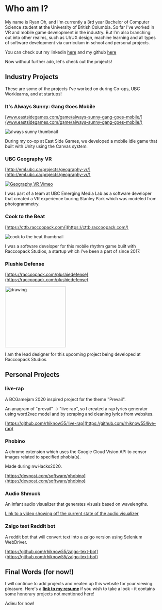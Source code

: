 # Who am I?

My name is Ryan Oh, and I'm currently a 3rd year Bachelor of Computer Science student at the University of British Columbia.
So far I've worked in VR and mobile game development in the industry. But I'm also branching out into other realms, such as UI/UX design, machine learning and all types of software development via curriculum in school and personal projects.

You can check out my linkedin [here](https://www.linkedin.com/in/rhiknow/) and my github [here](https://github.com/rhiknow55/)

Now without further ado, let's check out the projects!


## Industry Projects

These are some of the projects I've worked on during Co-ops, UBC Worklearns, and at startups!

### It's Always Sunny: Gang Goes Mobile
[www.eastsidegames.com/game/always-sunny-gang-goes-mobile/](www.eastsidegames.com/game/always-sunny-gang-goes-mobile/)

![always sunny thumbnail](https://lh3.googleusercontent.com/VA0RnM1qRTeJD9UjgmvwZ3X7r2J40dUcLntrpsyPqlk4xnMAuB_BnAqJl6TKhb6kNxo=s180-rw)

During my co-op at East Side Games, we developed a mobile idle game that built with Unity using the Canvas system.


### UBC Geography VR
[http://eml.ubc.ca/projects/geography-vr/](http://eml.ubc.ca/projects/geography-vr/)

[![Geography VR Vimeo](https://eml.ubc.ca/files/2017/07/geog-e1507073736106-360x240.png)](https://vimeo.com/251849416 "Geography VR - Click to Watch!")

I was part of a team at UBC Emerging Media Lab as a software developer that created a VR experience touring Stanley Park which was modeled from photogrammetry.


### Cook to the Beat
[https://cttb.raccoopack.com/](https://cttb.raccoopack.com/)

![cook to the beat thumbnail](https://lh3.googleusercontent.com/YzPJ3GLnr5JKepK_Ohg4MciLnw9SIjaeuoIHAJCMxxkhuWe5bw48ZBI5njKkci5NJ78=s180-rw)

I was a software developer for this mobile rhythm game built with Raccoopack Studios, a startup which I've been a part of since 2017.


### Plushie Defense
[https://raccoopack.com/plushiedefense](https://raccoopack.com/plushiedefense)

<img src="https://raccoopack.com/static/pdGraphics/shiba.png" alt="drawing" width="200"/>

I am the lead designer for this upcoming project being developed at Raccoopack Studios.


## Personal Projects

### live-rap

A BCGamejam 2020 inspired project for the theme "Prevail".

An anagram of "prevail" -> "live rap", so I created a rap lyrics generator using word2vec model and by scraping and cleaning lyrics from websites.

[https://github.com/rhiknow55/live-rap](https://github.com/rhiknow55/live-rap)


### Phobino

A chrome extension which uses the Google Cloud Vision API to censor images related to specified phobia(s).

Made during nwHacks2020.

[https://devpost.com/software/phobino](https://devpost.com/software/phobino)


### Audio Shmuck

An infant audio visualizer that generates visuals based on wavelengths.

[Link to a video showing off the current state of the audio visualizer](https://youtu.be/At6vOKVsiZk)


### Zalgo text Reddit bot

A reddit bot that will convert text into a zalgo version using Selenium WebDriver.

[https://github.com/rhiknow55/zalgo-text-bot](https://github.com/rhiknow55/zalgo-text-bot)


## Final Words (for now!)

I will continue to add projects and neaten up this website for your viewing pleasure.
Here's a [**link to my resume**](https://drive.google.com/file/d/12c4ZQ3s1XJxFE1RpAgGfzt5KNI2g2HsM/view?usp=sharing) if you wish to take a look - it contains some honorary projects not mentioned here!

Adieu for now!
